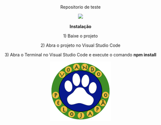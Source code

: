 <p align="center"
#Projeto de Teste do Git/GitHub
</p>

<p align="center">
Repositorio de teste 
</p>
<p align="center">
<img width="200px" src="https://kokensha.xyz/wp-content/uploads/2018/02/react-native.png">
</p>
<p align="center">
<b> Instalação </b>
</p>
<p align="center">
<p align="center">
1) Baixe o projeto
</p>
<p align="center">
2) Abra o projeto no Visual Studio Code
</p>
<p align="center">
3) Abra o Terminal no Visual Studio Code e execute o comando <b>npm install</b>
</p>
<p align="center">
  <img width="200px" src="https://github.com/Amdio11/Teste/blob/main/src/screenshots/Logo.png"
</p>
